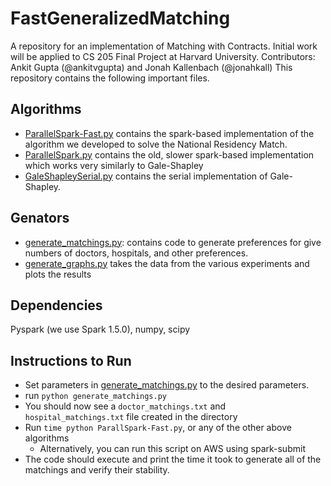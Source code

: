 # FastGeneralizedMatching
A repository for an implementation of Matching with Contracts. Initial work will be applied to CS 205 Final Project at Harvard University.
Contributors: Ankit Gupta (@ankitvgupta) and Jonah Kallenbach (@jonahkall)
This repository contains the following important files.

## Algorithms
- [ParallelSpark-Fast.py](ParallelSpark-Fast.py) contains the spark-based implementation of the algorithm we developed to solve the National Residency Match.
- [ParallelSpark.py](ParallelSpark.py) contains the old, slower spark-based implementation which works very similarly to Gale-Shapley
- [GaleShapleySerial.py](GaleShapleySerial.py) contains the serial implementation of Gale-Shapley.

## Genators
- [generate_matchings.py](generate_matchings.py): contains code to generate preferences for give numbers of doctors, hospitals, and other preferences.
- [generate_graphs.py](generate_graphs.py) takes the data from the various experiments and plots the results


## Dependencies
Pyspark (we use Spark 1.5.0), numpy, scipy

## Instructions to Run
- Set parameters in [generate_matchings.py](generate_matchings.py) to the desired parameters. 
- run `python generate_matchings.py`
- You should now see a `doctor_matchings.txt` and `hospital_matchings.txt` file created in the directory
- Run `time python ParallSpark-Fast.py`, or any of the other above algorithms
    - Alternatively, you can run this script on AWS using spark-submit
- The code should execute and print the time it took to generate all of the matchings and verify their stability.
